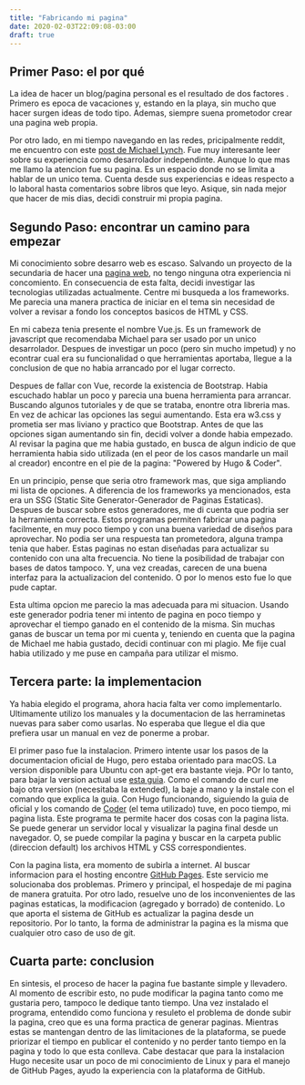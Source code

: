 ```yaml
---
title: "Fabricando mi pagina"
date: 2020-02-03T22:09:08-03:00
draft: true
---
```

## Primer Paso: el por qué
La idea de hacer un blog/pagina personal es el resultado de dos factores <!--mas que nada-->. Primero es epoca de vacaciones y, estando en la playa, sin mucho que hacer surgen ideas de todo tipo. Ademas, siempre suena prometodor crear una pagina web propia.

Por otro lado, en mi tiempo navegando en las redes, pricipalmente reddit<!-- y sus subreddits (sub grupos dentro de la red organizado por temas) de programacion-->, me encuentro con este [post de Michael Lynch](https://mtlynch.io/solo-developer-year-2/). Fue muy interesante leer sobre su experiencia como desarrolador independinte. Aunque lo que mas me llamo la atencion fue su pagina. Es un espacio donde no se limita a hablar de un unico tema. Cuenta desde sus experiencias e ideas respecto a lo laboral hasta comentarios sobre libros que leyo. Asique, sin nada mejor que hacer de mis dias, decidi construir mi propia pagina.

## Segundo Paso: encontrar un camino para empezar

Mi conocimiento sobre desarro web es escaso. Salvando un proyecto de la secundaria de hacer una [pagina web](http://gameofthrones.atwebpages.com/index.html), no tengo ninguna otra experiencia ni concomiento. En consecuencia de esta falta, decidi investigar las tecnologias utilizadas actualmente. Centre mi busqueda a los frameworks. Me parecia una manera practica de iniciar en el tema sin necesidad de volver a revisar a fondo los conceptos basicos de HTML y CSS. 

En mi cabeza tenia presente el nombre Vue.js.<!-- , el cual habia conocido en el blog ya mencionado. Como venia del blog que ya mencione, me habia quedado en la cabeza el nombre Vue.js. -->  Es un framework de javascript que recomendaba Michael para ser usado por un unico desarrolador.  Despues de investigar un poco (pero sin mucho impetud) y no econtrar cual era su funcionalidad o que herramientas aportaba, llegue a la conclusion de que no habia arrancado por el lugar correcto. 

Despues de fallar con Vue, recorde la existencia de Bootstrap. Habia escuchado hablar un poco y parecia una buena herramienta para arrancar. Buscando algunos tutoriales y de que se trataba, enontre otra libreria mas. En vez de achicar las opciones las segui aumentando. <!--Busque algunos tutoriales de como arrancar y cuales eran las principales funcionalidades me encontre con otra libreria o framework (cada vez aparecian mas herramientas).--> Esta era w3.css y prometia ser mas liviano y practico que Bootstrap.
Antes de que las opciones sigan aumentando sin fin, decidi volver a donde habia empezado. Al revisar la pagina que me habia gustado, en busca de algun indicio de que herramienta habia sido utilizada (en el peor de los casos mandarle un mail al creador) encontre en el pie de la pagina: "Powered by Hugo & Coder".

En un principio, pense que seria otro framework mas, que siga ampliando mi lista de opciones. A diferencia de los frameworks ya mencionados, esta era un SSG (Static Site Generator-Generador de Paginas Estaticas). Despues de buscar sobre estos generadores, me di cuenta que podria ser la herramienta correcta. Estos programas permiten fabricar una pagina facilmente, en muy poco tiempo y con una buena variedad de diseños para aprovechar. No podia ser una respuesta tan prometedora, alguna trampa tenia que haber. Estas paginas no estan diseñadas para actualizar su contenido con una alta frecuencia. No tiene la posibilidad de trabajar con bases de datos tampoco. Y, una vez creadas, carecen de una buena interfaz para la actualizacion del contenido. <!-- La idea es que, practicamente, no usan scripts. Esto significa que no son buenas para actulizar contenido constantemente o en tiempo real. Tampoco permiten la interaccion con una base de datos.--> O por lo menos esto fue lo que pude captar.

Esta ultima opcion me parecio la mas adecuada para mi situacion. Usando este generador podria tener mi intento de pagina en poco tiempo y aprovechar el tiempo ganado en el contenido de la misma. Sin muchas ganas de buscar un tema por mi cuenta y, teniendo en cuenta que la pagina de Michael me habia gustado, decidi continuar con mi plagio. Me fije cual habia utilizado y me puse en campaña para utilizar el mismo.

<!-- Hasta aca llegue -->
## Tercera parte: la implementacion

Ya habia elegido el programa, ahora hacia falta ver como implementarlo. Ultimamente utilizo los manuales y la documentacion de las herraminetas nuevas para saber como usarlas. No esperaba que llegue el dia que prefiera usar un manual en vez de ponerme a probar. 

El primer paso fue la instalacion. Primero intente usar los pasos de la documentacion oficial de Hugo, pero estaba orientado para macOS. La version disponible para Ubuntu con apt-get era bastante vieja. POr lo tanto, para bajar la version actual use [esta guia](https://computingforgeeks.com/how-to-install-hugo-on-ubuntu-debian/). Como el comando de curl me bajo otra version (necesitaba la extended), la baje a mano y la instale con el comando que explica la guia. Con Hugo funcionando, siguiendo la guia de oficial y los comando de [Coder](https://github.com/luizdepra/hugo-coder) (el tema utilizado) tuve, en poco tiempo, mi pagina lista. <!-- Pero esta era visible de forma local.  --> Este programa te permite hacer dos cosas con la pagina lista. Se puede generar un servidor local y visualizar la pagina final desde un navegador. O, se puede compilar la pagina y buscar en la carpeta public (direccion default) los archivos HTML y CSS correspondientes.

Con la pagina lista, era momento de subirla a internet. Al buscar informacion para el hosting encontre [GitHub Pages](https://pages.github.com/). Este servicio me solucionaba dos problemas. Primero y principal, el hospedaje de mi pagina de manera gratuita. Por otro lado, resuelve uno de los inconvenientes de las paginas estaticas, la modificacion (agregado y borrado) de contenido. Lo que aporta el sistema de GitHub es actualizar la pagina desde un repositorio. Por lo tanto, la forma de administrar la pagina es la misma que cualquier otro caso de uso de git. 

## Cuarta parte: conclusion

En sintesis, el proceso de hacer la pagina fue bastante simple y llevadero. Al momento de escribir esto, no pude modificar la pagina tanto como me gustaria pero, tampoco le dedique tanto tiempo. Una vez instalado el programa, entendido como funciona y resuleto el problema de donde subir la pagina, creo que es una forma practica de generar paginas. Mientras estas se mantengan dentro de las limitaciones de la plataforma, se puede priorizar el tiempo en publicar el contenido y no perder tanto tiempo en la pagina y todo lo que esta conlleva. Cabe destacar que para la instalacion Hugo necesite usar un poco de mi conocimiento de Linux y para el manejo de GitHub Pages, ayudo la experiencia con la plataforma de GitHub.

